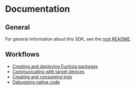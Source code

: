 # Documentation

## General

For general information about this SDK, see the [root README](../README.md).


## Workflows

- [Creating and deploying Fuchsia packages](packages.md)
- [Communicating with target devices](devices.md)
- [Creating and consuming logs](logging.md)
- [Debugging native code](debugger.md)
